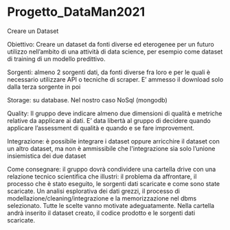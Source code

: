 # Progetto_DataMan2021
Creare un Dataset 

Obiettivo: Creare un dataset da fonti diverse ed eterogenee per un futuro utilizzo nell’ambito di una
attività di data science, per esempio come dataset di training di un modello predittivo.

Sorgenti: almeno 2 sorgenti dati, da fonti diverse fra loro e per le quali è necessario utilizzare API o
tecniche di scraper. E’ ammesso il download solo dalla terza sorgente in poi

Storage: su database. Nel nostro caso NoSql (mongodb)

Quality: Il gruppo deve indicare almeno due dimensioni di qualità e metriche relative da applicare
ai dati. E’ data libertà al gruppo di decidere quando applicare l’assessment di qualità e
quando e se fare improvement.

Integrazione: è possibile integrare i dataset oppure arricchire il dataset con un altro dataset, ma non è
ammissibile che l'integrazione sia solo l’unione insiemistica dei due dataset

Come consegnare: il gruppo dovrà condividere una cartella drive con una relazione tecnico scientifica che
illustri: il problema da affrontare, il processo che è stato eseguito, le sorgenti dati scaricate e
come sono state scaricate. Un analisi esplorativa dei dati grezzi, il processo di
modellazione/cleaning/integrazione e la memorizzazione nel dbms selezionato. Tutte le
scelte vanno motivate adeguatamente. Nella cartella andrà inserito il dataset creato, il
codice prodotto e le sorgenti dati scaricate.
